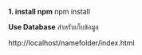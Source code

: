 **1. install npm**
npm install

**Use Database**
สำหรับเก็บข้อมูล

http://localhost/namefolder/index.html

